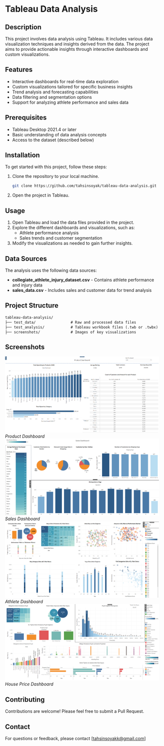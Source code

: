 # Tableau Data Analysis

## Description
This project involves data analysis using Tableau. It includes various data visualization techniques and insights derived from the data. The project aims to provide actionable insights through interactive dashboards and custom visualizations.

## Features
- Interactive dashboards for real-time data exploration
- Custom visualizations tailored for specific business insights
- Trend analysis and forecasting capabilities
- Data filtering and segmentation options
- Support for analyzing athlete performance and sales data

## Prerequisites
- Tableau Desktop 2021.4 or later
- Basic understanding of data analysis concepts
- Access to the dataset (described below)

## Installation
To get started with this project, follow these steps:
1. Clone the repository to your local machine.
   ```bash
   git clone https://github.com/tahsinsoyak/tableau-data-analysis.git
   ```
2. Open the project in Tableau.

## Usage
1. Open Tableau and load the data files provided in the project.
2. Explore the different dashboards and visualizations, such as:
   - Athlete performance analysis
   - Sales trends and customer segmentation
3. Modify the visualizations as needed to gain further insights.

## Data Sources
The analysis uses the following data sources:
- **collegiate_athlete_injury_dataset.csv** - Contains athlete performance and injury data
- **sales_data.csv** - Includes sales and customer data for trend analysis

## Project Structure
```
tableau-data-analysis/
├── test_data/                # Raw and processed data files
├── test_analysis/            # Tableau workbook files (.twb or .twbx)
├── screenshots/              # Images of key visualizations
```

## Screenshots
![Dashboard Example](screenshots/screen1.png)
*Product Dashboard*
![Dashboard Example](screenshots/screen2.png)
*Sales Dashboard*
![Dashboard Example](screenshots/screen3.png)
*Athlete Dashboard*
![Dashboard Example](screenshots/screen4.png)
*House Price Dashboard*

## Contributing
Contributions are welcome! Please feel free to submit a Pull Request.

## Contact
For questions or feedback, please contact [tahsinsoyakk@gmail.com]

